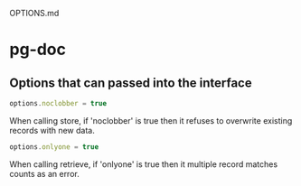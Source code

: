 OPTIONS.md


# pg-doc

## Options that can passed into the interface

``` js
options.noclobber = true
```

When calling store, if 'noclobber' is true then it refuses to overwrite existing records with new data.

``` js
options.onlyone = true
```

When calling retrieve, if 'onlyone' is true then it multiple record matches counts as an error.

